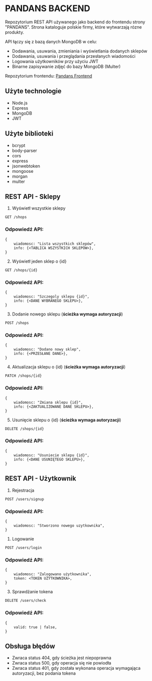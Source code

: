 # PANDANS BACKEND
Repozytorium REST API używanego jako backend do frontendu strony "PANDANS". Strona kataloguje polskie firmy, które wytwarzają rózne produkty.

API łączy się z bazą danych MongoDB w celu:
* Dodawania, usuwania, zmieniania i wyświetlania dodanych sklepów
* Dodawania, usuwania i przeglądania przesłanych wiadomości
* Logowania użytkowników przy użyciu JWT
* Binarne zapisywanie zdjęć do bazy MongoDB (Multer)

Repozytorium frontendu: [Pandans Frontend](https://github.com/zuzannamatyjasik/pandansFront)

## **Użyte technologie**
* Node.js
* Express
* MongoDB
* JWT

## **Użyte biblioteki**
* bcrypt
* body-parser
* cors
* express
* jsonwebtoken
* mongoose
* morgan
* multer

## **REST API - Sklepy**
1. Wyświetł wszystkie sklepy

`GET /shops` 

### Odpowiedź API:

    {
        wiadomosc: "Lista wszystkich sklepów",
        info: {<TABLICA WSZYSTKICH SKLEPÓW>},
    }

2. Wyświetł jeden sklep o {id}

`GET /shops/{id}` 

### Odpowiedź API:

    {
        wiadomosc: "Szczegoly sklepu {id}",
        info: {<DANE WYBRANEGO SKLEPU>},
    }

3. Dodanie nowego sklepu  (**ścieżka wymaga autoryzacji**)

`POST /shops` 

### Odpowiedź API:

    {
        wiadomosc: "Dodano nowy sklep",
        info: {<PRZESŁANE DANE>},
    }

4. Aktualizacja sklepu o {id} (**ścieżka wymaga autoryzacji**)

`PATCH /shops/{id}` 

### Odpowiedź API:

    {
        wiadomosc: "Zmiana sklepu {id}",
        info: {<ZAKTUALIZOWANE DANE SKLEPU>},
    }

5. Usunięcie sklepu o {id}  (**ścieżka wymaga autoryzacji**)

`DELETE /shops/{id}` 

### Odpowiedź API:

    {
        wiadomosc: "Usuniecie sklepu {id}",
        info: {<DANE USUNIĘTEGO SKLEPU>},
    }

## **REST API - Użytkownik**

1. Rejestracja
   
`POST /users/signup` 

### Odpowiedź API:

    {
        wiadomosc: "Stworzono nowego uzytkownika",
    }
1. Logowanie

`POST /users/login` 

### Odpowiedź API:

    {
        wiadomosc: "Zalogowano użytkownika",
        token: <TOKEN UŻYTKOWNIKA>,
    }

3. Sprawdźanie tokena

`DELETE /users/check` 

### Odpowiedź API:

    {
        valid: true | false,
    }

## Obsługa błędów
* Zwraca status 404, gdy ścieżka jest niepoprawna
* Zwraca status 500, gdy operacja się nie powiodła
* Zwraca status 401, gdy została wykonana operacja wymagająca autoryzacji, bez podania tokena